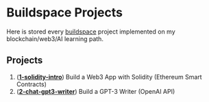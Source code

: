 # Buildspace Projects

Here is stored every [buildspace](https://buildspace.so/p) project implemented on my blockchain/web3/AI learning path.

## Projects

1. ([**1-solidity-intro**](1-solidity-intro/README.md)) Build a Web3 App with Solidity (Ethereum Smart Contracts)
2. ([**2-chat-gpt3-writer**](2-chat-gpt3-writer/README.md)) Build a GPT-3 Writer (OpenAI API)
